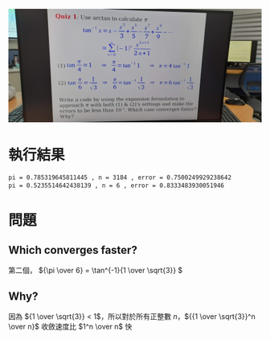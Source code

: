 ![](./quiz1.jpg)

# 執行結果
```
pi = 0.785319645811445 , n = 3184 , error = 0.7500249929238642
pi = 0.5235514642438139 , n = 6 , error = 0.8333483930051946
```

# 問題
## Which converges faster?
第二個， ${\pi \over 6} = \tan^{-1}{1 \over \sqrt{3}} $

## Why?
因為 ${1 \over \sqrt{3}} < 1$，所以對於所有正整數 $n$，${{1 \over \sqrt{3}}^n \over n}$ 收斂速度比 $1^n \over n$ 快
